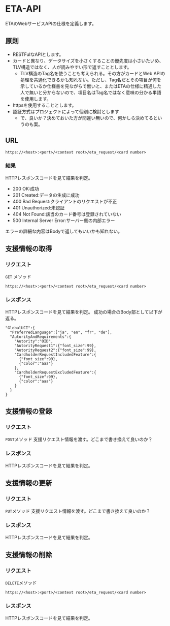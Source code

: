 # ETA-API
ETAのWebサービスAPIの仕様を定義します。

## 原則
- RESTFulなAPIとします。
- カードと異なり、データサイズを小さくすることの優先度は小さいたいめ、TLV構造ではなく、人が読みやすい形で返すこととします。
  - TLV構造のTag名を使うことも考えられる。その方がカードとWeb APIの処理を共通化できるかも知れない。ただし、Tag名だとその項目が何を示しているか仕様書を見ながらで無いと、またはETAの仕様に精通した人で無いと分からないので、項目名はTag名ではなく意味の分かる単語を使用します。
- httpsを使用することとします。
- 認証方式はプロジェクトによって個別に検討とします
  - で、良いか？決めておいた方が間違い無いので、何かしら決めてるというのも案。

## URL

`https://<host>:<port>/<context root>/eta_request/<card number>`

### 結果
HTTPレスポンスコードを見て結果を判定。
- 200 OK:成功
- 201 Created:データの生成に成功
- 400 Bad Request:クライアントのリクエストが不正
- 401 Unauthorized:未認証
- 404 Not Found:該当のカード番号は登録されていない
- 500 Internal Server Error:サーバー側の内部エラー

エラーの詳細な内容はBodyで返してもいいかも知れない。

## 支援情報の取得

### リクエスト
`GET` メソッド

`https://<host>:<port>/<context root>/eta_request/<card number>`

### レスポンス
HTTPレスポンスコードを見て結果を判定。
成功の場合のBody部として以下が返る。

```
"GlobalUCI":{
  "PreferredLanguage":["ja", "en", "fr", "de"],
  "AutorityAndRequirements":{
    "Autority":"OID",
    "AutorityRequest1":{"font_size":99},
    "AutorityRequest2":{"font_size":99},
    "CardholderRequestIncludedFeature":{
      {"font_size":99},
      {"color":"aaa"}
    },
    "CardholderRequestExcludedFeature":{
      {"font_size":99},
      {"color":"aaa"}
    }
  }
}
```


## 支援情報の登録

### リクエスト

`POST`メソッド
支援リクエスト情報を渡す。どこまで書き換えて良いのか？

### レスポンス
HTTPレスポンスコードを見て結果を判定。

## 支援情報の更新

### リクエスト
`PUT`メソッド
支援リクエスト情報を渡す。どこまで書き換えて良いのか？

### レスポンス
HTTPレスポンスコードを見て結果を判定。

## 支援情報の削除

### リクエスト
`DELETE`メソッド

`https://<host>:<port>/<context root>/eta_request/<card number>`

### レスポンス
HTTPレスポンスコードを見て結果を判定。
